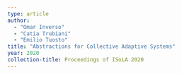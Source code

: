 ```yaml
---
type: article
author:
  - "Omar Inverso"
  - "Catia Trubiani"
  - "Emilio Tuosto"
title: "Abstractions for Collective Adaptive Systems"
year: 2020
collection-title: Proceedings of ISoLA 2020
---
```

